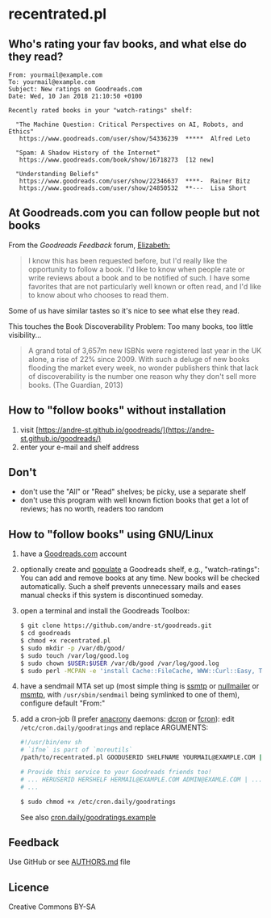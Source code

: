 # recentrated.pl

## Who's rating your fav books, and what else do they read?
```
From: yourmail@example.com
To: yourmail@example.com
Subject: New ratings on Goodreads.com
Date: Wed, 10 Jan 2018 21:10:50 +0100

Recently rated books in your "watch-ratings" shelf:

  "The Machine Question: Critical Perspectives on AI, Robots, and Ethics"
   https://www.goodreads.com/user/show/54336239  *****  Alfred Leto

  "Spam: A Shadow History of the Internet"
   https://www.goodreads.com/book/show/16718273  [12 new]
   
  "Understanding Beliefs"
   https://www.goodreads.com/user/show/22346637  ****-  Rainer Bitz
   https://www.goodreads.com/user/show/24850532  **---  Lisa Short

```


## At Goodreads.com you can follow people but not books

From the _Goodreads Feedback_ forum, [Elizabeth:](https://www.goodreads.com/topic/show/18060629-follow-book)
> I know this has been requested before, but I'd really like the opportunity to
> follow a book. I'd like to know when people rate or write reviews about a
> book and to be notified of such. I have some favorites that are not
> particularly well known or often read, and I'd like to know about who chooses
> to read them. 

Some of us have similar tastes so it's nice to see what else they read. 

This touches the Book Discoverability Problem: Too many books, too little visibility...
> A grand total of 3,657m new ISBNs were registered last year in the UK alone, 
> a rise of 22% since 2009. With such a deluge of new books flooding the market every week, 
> no wonder publishers think that lack of discoverability is the 
> number one reason why they don't sell more books. (The Guardian, 2013)


## How to "follow books" without installation

1. visit [https://andre-st.github.io/goodreads/](https://andre-st.github.io/goodreads/) 
2. enter your e-mail and shelf address


## Don't

- don't use the "All" or "Read" shelves; be picky, use a separate shelf
- don't use this program with well known fiction books that get a lot of reviews; has no worth, readers too random


## How to "follow books" using GNU/Linux

1. have a [Goodreads.com](https://www.goodreads.com) account

2. optionally create and [populate](http://i0.wp.com/theeverscholar.com/wp-content/uploads/2015/03/goodreads3.jpg) 
	a Goodreads shelf, e.g., "watch-ratings": You can add and remove books at any time. 
	New books will be checked automatically. 
	Such a shelf prevents unnecessary mails and eases manual checks if this system is discontinued someday.
	
3. open a terminal and install the Goodreads Toolbox:
	``` sh
	$ git clone https://github.com/andre-st/goodreads.git
	$ cd goodreads
	$ chmod +x recentrated.pl
	$ sudo mkdir -p /var/db/good/
	$ sudo touch /var/log/good.log
	$ sudo chown $USER:$USER /var/db/good /var/log/good.log
	$ sudo perl -MCPAN -e 'install Cache::FileCache, WWW::Curl::Easy, Text::CSV, Log::Any'
	```
4. have a sendmail MTA set up (most simple thing is [ssmtp](https://wiki.debian.org/sSMTP)
   or [nullmailer](http://untroubled.org/nullmailer/)
   or [msmtp](http://msmtp.sourceforge.net), 
   with `/usr/sbin/sendmail` being symlinked to one of them), 
   configure default "From:"
   
5. add a cron-job (I prefer [anacrony](https://en.wikipedia.org/wiki/Anacron "performs pending jobs if the computer was previously shut down") daemons: [dcron](https://github.com/dubiousjim/dcron) or [fcron](https://en.wikipedia.org/wiki/Fcron)):
	edit `/etc/cron.daily/goodratings` and replace ARGUMENTS:
	``` sh
	#!/usr/bin/env sh
	# `ifne` is part of `moreutils`
	/path/to/recentrated.pl GOODUSERID SHELFNAME YOURMAIL@EXAMPLE.COM | ifne /usr/sbin/sendmail -t
	
	# Provide this service to your Goodreads friends too!
	# ... HERUSERID HERSHELF HERMAIL@EXAMPLE.COM ADMIN@EXAMLE.COM | ...
	# ...
	```
	```sh
	$ sudo chmod +x /etc/cron.daily/goodratings
	```
	See also [cron.daily/goodratings.example](cron.daily/goodratings.example)


## Feedback

Use GitHub or see [AUTHORS.md](AUTHORS.md) file


## Licence

Creative Commons BY-SA



